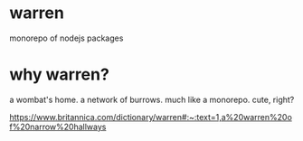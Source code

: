 # warren

monorepo of nodejs packages

# why warren?

a wombat's home. a network of burrows. much like a monorepo. cute, right?

https://www.britannica.com/dictionary/warren#:~:text=1,a%20warren%20of%20narrow%20hallways
